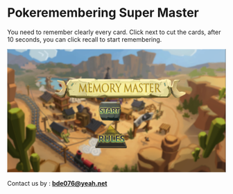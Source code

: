 # Pokeremembering Super Master

You need to remember clearly every card.
Click next to cut the cards, after 10 seconds, you can click recall to start remembering.


![](1.PNG)

Contact us by : **bde076@yeah.net**